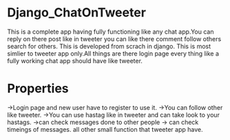 # Django_ChatOnTweeter
This is a complete app having fully functioning like any chat app.You can reply on there post like in tweeter you can like there comment follow others search for others. This is developed from scrach in django. This is most simlier to tweeter app only.All things are there login page every thing like a fully working chat app should have like tweeter.


# Properties
->Login page and new user have to register to use it.
->You can follow other like tweeter.
->You can use hastag like in tweeter and can take look to your hastags.
->can check messages done to other people 
-> can check timeings of messages.
all other small function that tweeter app have.
